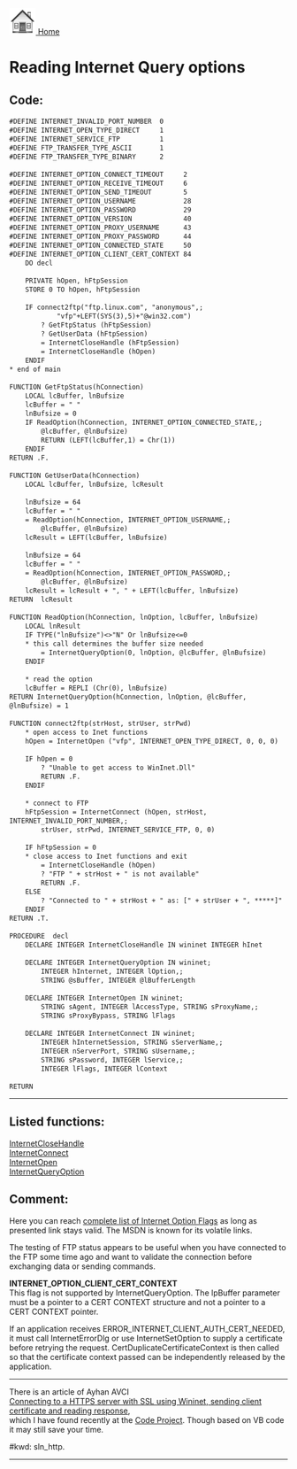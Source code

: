 [<img src="../images/home.png"> Home ](https://github.com/VFPX/Win32API)  

# Reading Internet Query options

## Code:
```foxpro  
#DEFINE INTERNET_INVALID_PORT_NUMBER  0
#DEFINE INTERNET_OPEN_TYPE_DIRECT     1
#DEFINE INTERNET_SERVICE_FTP          1
#DEFINE FTP_TRANSFER_TYPE_ASCII       1
#DEFINE FTP_TRANSFER_TYPE_BINARY      2

#DEFINE INTERNET_OPTION_CONNECT_TIMEOUT     2
#DEFINE INTERNET_OPTION_RECEIVE_TIMEOUT     6
#DEFINE INTERNET_OPTION_SEND_TIMEOUT        5
#DEFINE INTERNET_OPTION_USERNAME            28
#DEFINE INTERNET_OPTION_PASSWORD            29
#DEFINE INTERNET_OPTION_VERSION             40
#DEFINE INTERNET_OPTION_PROXY_USERNAME      43
#DEFINE INTERNET_OPTION_PROXY_PASSWORD      44
#DEFINE INTERNET_OPTION_CONNECTED_STATE     50
#DEFINE INTERNET_OPTION_CLIENT_CERT_CONTEXT 84
    DO decl

	PRIVATE hOpen, hFtpSession
	STORE 0 TO hOpen, hFtpSession

	IF connect2ftp("ftp.linux.com", "anonymous",;
			"vfp"+LEFT(SYS(3),5)+"@win32.com")
		? GetFtpStatus (hFtpSession)
		? GetUserData (hFtpSession)
		= InternetCloseHandle (hFtpSession)
		= InternetCloseHandle (hOpen)
	ENDIF
* end of main

FUNCTION GetFtpStatus(hConnection)
	LOCAL lcBuffer, lnBufsize
	lcBuffer = " "
	lnBufsize = 0
	IF ReadOption(hConnection, INTERNET_OPTION_CONNECTED_STATE,;
		@lcBuffer, @lnBufsize)
		RETURN (LEFT(lcBuffer,1) = Chr(1))
	ENDIF
RETURN .F.

FUNCTION GetUserData(hConnection)
	LOCAL lcBuffer, lnBufsize, lcResult

	lnBufsize = 64
	lcBuffer = " "
	= ReadOption(hConnection, INTERNET_OPTION_USERNAME,;
		@lcBuffer, @lnBufsize)
	lcResult = LEFT(lcBuffer, lnBufsize)

	lnBufsize = 64
	lcBuffer = " "
	= ReadOption(hConnection, INTERNET_OPTION_PASSWORD,;
		@lcBuffer, @lnBufsize)
	lcResult = lcResult + ", " + LEFT(lcBuffer, lnBufsize)
RETURN  lcResult

FUNCTION ReadOption(hConnection, lnOption, lcBuffer, lnBufsize)
	LOCAL lnResult
	IF TYPE("lnBufsize")<>"N" Or lnBufsize<=0
	* this call determines the buffer size needed
		= InternetQueryOption(0, lnOption, @lcBuffer, @lnBufsize)
	ENDIF

	* read the option
	lcBuffer = REPLI (Chr(0), lnBufsize)
RETURN InternetQueryOption(hConnection, lnOption, @lcBuffer, @lnBufsize) = 1

FUNCTION connect2ftp(strHost, strUser, strPwd)
	* open access to Inet functions
	hOpen = InternetOpen ("vfp", INTERNET_OPEN_TYPE_DIRECT, 0, 0, 0)

	IF hOpen = 0
		? "Unable to get access to WinInet.Dll"
		RETURN .F.
	ENDIF

	* connect to FTP
	hFtpSession = InternetConnect (hOpen, strHost, INTERNET_INVALID_PORT_NUMBER,;
		strUser, strPwd, INTERNET_SERVICE_FTP, 0, 0)

	IF hFtpSession = 0
	* close access to Inet functions and exit
		= InternetCloseHandle (hOpen)
		? "FTP " + strHost + " is not available"
		RETURN .F.
	ELSE
		? "Connected to " + strHost + " as: [" + strUser + ", *****]"
	ENDIF
RETURN .T.

PROCEDURE  decl
    DECLARE INTEGER InternetCloseHandle IN wininet INTEGER hInet

	DECLARE INTEGER InternetQueryOption IN wininet;
		INTEGER hInternet, INTEGER lOption,;
		STRING @sBuffer, INTEGER @lBufferLength

	DECLARE INTEGER InternetOpen IN wininet;
		STRING sAgent, INTEGER lAccessType, STRING sProxyName,;
		STRING sProxyBypass, STRING lFlags

    DECLARE INTEGER InternetConnect IN wininet;
		INTEGER hInternetSession, STRING sServerName,;
		INTEGER nServerPort, STRING sUsername,;
		STRING sPassword, INTEGER lService,;
		INTEGER lFlags, INTEGER lContext

RETURN  
```  
***  


## Listed functions:
[InternetCloseHandle](../libraries/wininet/InternetCloseHandle.md)  
[InternetConnect](../libraries/wininet/InternetConnect.md)  
[InternetOpen](../libraries/wininet/InternetOpen.md)  
[InternetQueryOption](../libraries/wininet/InternetQueryOption.md)  

## Comment:
Here you can reach <a href="http://msdn.microsoft.com/library/default.asp?url=/library/en-us/wininet/wininet/option_flags.asp">complete list of Internet Option Flags</a> as long as presented link stays valid. The MSDN is known for its volatile links.  
  
The testing of FTP status appears to be useful when you have connected to the FTP some time ago and want to validate the connection before exchanging data or sending commands.  
  
**INTERNET_OPTION_CLIENT_CERT_CONTEXT**  
This flag is not supported by InternetQueryOption. The lpBuffer parameter must be a pointer to a CERT CONTEXT structure and not a pointer to a CERT CONTEXT pointer.   
  
If an application receives ERROR_INTERNET_CLIENT_AUTH_CERT_NEEDED, it must call InternetErrorDlg or use InternetSetOption to supply a certificate before retrying the request. CertDuplicateCertificateContext is then called so that the certificate context passed can be independently released by the application.   
  
* * *  
There is an article of Ayhan AVCI   
<a href="http://www.codeproject.com/internet/wininet_ssl___certificate.asp">Connecting to a HTTPS server with SSL using Wininet, sending client certificate and reading response</a>,  
which I have found recently at the <a href="http://www.codeproject.com/">Code Project</a>. Though based on VB code it may still save your time.  
  
#kwd: sln_http.  
  
***  

